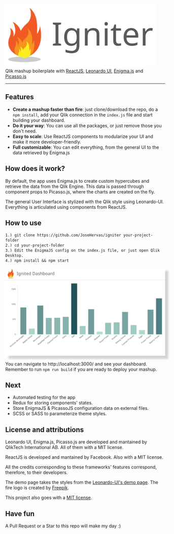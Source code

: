 <img src="logo.PNG">
Qlik mashup boilerplate with <a href="https://github.com/facebook/react">ReactJS</a>, <a href="https://github.com/qlik-oss/leonardo-ui=">Leonardo UI</a>, <a href="https://github.com/qlik-oss/enigma.js/">Enigma.js</a> and <a href="https://github.com/qlik-oss/picasso.js">Picasso.js</a>

---

## Features
* **Create a mashup faster than fire**: just clone/download the repo, do a `npm install`, add your Qlik connection in the `index.js` file and start building your dashboard.
* **Do it your way**: You can use all the packages, or just remove those you don't need.
* **Easy to scale**: Use ReactJS components to modularize your UI and make it more developer-friendly.
* **Full customizable**: You can edit everything, from the general UI to the data retrieved by Enigma.js

## How does it work?
By default, the app uses Enigma.js to create custom hypercubes and retrieve the data from the Qlik Engine. This data is passed through component props to Picasso.js, where the charts are created on the fly.

The general User Interface is stylized with the Qlik style using Leonardo-UI. Everything is articulated using components from ReactJS.

## How to use
```
1.) git clone https://github.com/JoseHervas/igniter your-project-folder
2.) cd your-project-folder
3.) Edit the EnigmaJS config on the index.js file, or just open Qlik Desktop.
4.) npm install && npm start
```

<img style="-webkit-box-shadow: 10px 10px 5px 0px rgba(0,0,0,0.16);
-moz-box-shadow: 10px 10px 5px 0px rgba(0,0,0,0.16);
box-shadow: 10px 10px 5px 0px rgba(0,0,0,0.16);" src="screenshot.PNG"/>

You can navigate to http://localhost:3000/ and see your dashboard. Remember to run `npm run build` if you are ready to deploy your mashup.

## Next

* Automated testing for the app
* Redux for storing components' states.
* Store EnigmaJS & PicassoJS configuration data on external files.
* SCSS or SASS to parameterize theme styles.

## License and attributions
Leonardo UI, Enigma.js, Picasso.js are developed and mantained by QlikTech International AB. All of them with a MIT license.

ReactJS is developed and mantained by Facebook. Also with a MIT license.

All the credits corresponding to these frameworks' features correspond, therefore, to their developers.

The demo page takes the styles from the <a href="https://qlik-oss.github.io/leonardo-ui/">Leonardo-UI's demo page</a>. The fire logo is created by <a href="https://www.freepik.com/free-photos-vectors/abstract">Freepik</a>.

This project also goes with a <a href="LICENSE"> MIT license</a>.

## Have fun
A Pull Request or a Star to this repo will make my day :)
